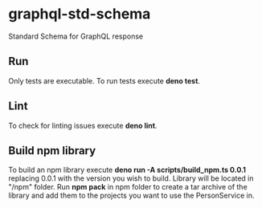 # graphql-std-schema

Standard Schema for GraphQL response

## Run

Only tests are executable. To run tests execute **deno test**.

## Lint

To check for linting issues execute **deno lint**.

## Build npm library

To build an npm library execute **deno run -A scripts/build_npm.ts 0.0.1**
replacing 0.0.1 with the version you wish to build. Library will be located in
"/npm" folder. Run **npm pack** in npm folder to create a tar archive of the
library and add them to the projects you want to use the PersonService in.
